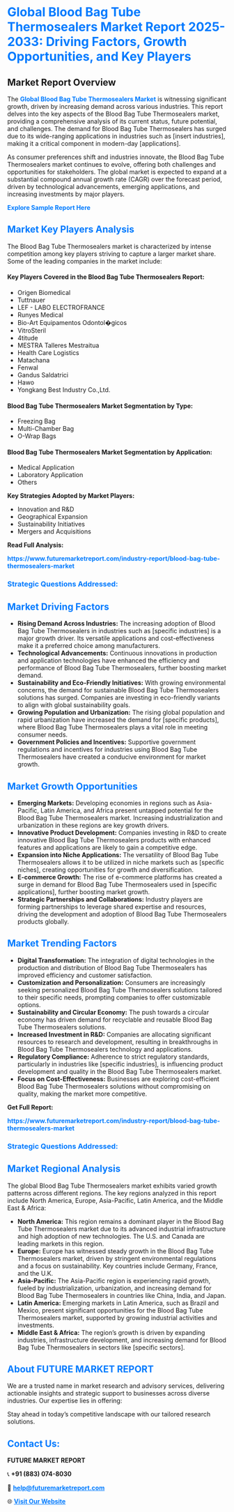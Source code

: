 <h1 style="color: #007BFF;">Global Blood Bag Tube Thermosealers Market Report 2025-2033: Driving Factors, Growth Opportunities, and Key Players</h1>

<section id="overview">
<h2>Market Report Overview</h2>
<p>The <a href="https://www.futuremarketreport.com/industry-report/blood-bag-tube-thermosealers-market" style="color: #007BFF; text-decoration: none;"><strong>Global Blood Bag Tube Thermosealers Market</strong></a> is witnessing significant growth, driven by increasing demand across various industries. This report delves into the key aspects of the Blood Bag Tube Thermosealers market, providing a comprehensive analysis of its current status, future potential, and challenges. The demand for Blood Bag Tube Thermosealers has surged due to its wide-ranging applications in industries such as [insert industries], making it a critical component in modern-day [applications].</p>
<p>As consumer preferences shift and industries innovate, the Blood Bag Tube Thermosealers market continues to evolve, offering both challenges and opportunities for stakeholders. The global market is expected to expand at a substantial compound annual growth rate (CAGR) over the forecast period, driven by technological advancements, emerging applications, and increasing investments by major players.</p>
</section>

<section id="overview">
<p><a href="https://www.futuremarketreport.com/request-sample/reportId=84347" style="color: #007BFF; text-decoration: none;"><strong>Explore Sample Report Here</strong></a></p>
</section>

<section id="key-players">
<h2 style="color: #007BFF;">Market Key Players Analysis</h2>
<p>The Blood Bag Tube Thermosealers market is characterized by intense competition among key players striving to capture a larger market share. Some of the leading companies in the market include:</p>
<h4>Key Players Covered in the Blood Bag Tube Thermosealers Report:</h4>
<ul><li>Origen Biomedical</li><li>Tuttnauer</li><li>LEF - LABO ELECTROFRANCE</li><li>Runyes Medical</li><li>Bio-Art Equipamentos Odontol�gicos</li><li>VitroSteril</li><li>4titude</li><li>MESTRA Talleres Mestraitua</li><li>Health Care Logistics</li><li>Matachana</li><li>Fenwal</li><li>Gandus Saldatrici</li><li>Hawo</li><li>Yongkang Best Industry Co.,Ltd.</li></ul>
<h4>Blood Bag Tube Thermosealers Market Segmentation by Type:</h4>
<ul><li>Freezing Bag</li><li>Multi-Chamber Bag</li><li>O-Wrap Bags</li></ul>

<h4>Blood Bag Tube Thermosealers Market Segmentation by Application:</h4>
<ul><li>Medical Application</li><li>Laboratory Application</li><li>Others</li></ul>
<p><strong>Key Strategies Adopted by Market Players:</strong></p>
<ul>
<li>Innovation and R&D</li>
<li>Geographical Expansion</li>
<li>Sustainability Initiatives</li>
<li>Mergers and Acquisitions</li>
</ul>
</section>

<section>
<p><strong>Read Full Analysis: </strong></p><a href="https://www.futuremarketreport.com/industry-report/blood-bag-tube-thermosealers-market" style="color: #007BFF; text-decoration: none;"><strong>https://www.futuremarketreport.com/industry-report/blood-bag-tube-thermosealers-market</strong></a>
<h3 style="color: #007BFF;">Strategic Questions Addressed:</h3>
</section>

<section id="driving-factors">
<h2 style="color: #007BFF;">Market Driving Factors</h2>
<ul>
<li><strong>Rising Demand Across Industries:</strong> The increasing adoption of Blood Bag Tube Thermosealers in industries such as [specific industries] is a major growth driver. Its versatile applications and cost-effectiveness make it a preferred choice among manufacturers.</li>
<li><strong>Technological Advancements:</strong> Continuous innovations in production and application technologies have enhanced the efficiency and performance of Blood Bag Tube Thermosealers, further boosting market demand.</li>
<li><strong>Sustainability and Eco-Friendly Initiatives:</strong> With growing environmental concerns, the demand for sustainable Blood Bag Tube Thermosealers solutions has surged. Companies are investing in eco-friendly variants to align with global sustainability goals.</li>
<li><strong>Growing Population and Urbanization:</strong> The rising global population and rapid urbanization have increased the demand for [specific products], where Blood Bag Tube Thermosealers plays a vital role in meeting consumer needs.</li>
<li><strong>Government Policies and Incentives:</strong> Supportive government regulations and incentives for industries using Blood Bag Tube Thermosealers have created a conducive environment for market growth.</li>
</ul>
</section>

<section id="growth-opportunities">
<h2 style="color: #007BFF;">Market Growth Opportunities</h2>
<ul>
<li><strong>Emerging Markets:</strong> Developing economies in regions such as Asia-Pacific, Latin America, and Africa present untapped potential for the Blood Bag Tube Thermosealers market. Increasing industrialization and urbanization in these regions are key growth drivers.</li>
<li><strong>Innovative Product Development:</strong> Companies investing in R&D to create innovative Blood Bag Tube Thermosealers products with enhanced features and applications are likely to gain a competitive edge.</li>
<li><strong>Expansion into Niche Applications:</strong> The versatility of Blood Bag Tube Thermosealers allows it to be utilized in niche markets such as [specific niches], creating opportunities for growth and diversification.</li>
<li><strong>E-commerce Growth:</strong> The rise of e-commerce platforms has created a surge in demand for Blood Bag Tube Thermosealers used in [specific applications], further boosting market growth.</li>
<li><strong>Strategic Partnerships and Collaborations:</strong> Industry players are forming partnerships to leverage shared expertise and resources, driving the development and adoption of Blood Bag Tube Thermosealers products globally.</li>
</ul>
</section>

<section id="trending-factors">
<h2 style="color: #007BFF;">Market Trending Factors</h2>
<ul>
<li><strong>Digital Transformation:</strong> The integration of digital technologies in the production and distribution of Blood Bag Tube Thermosealers has improved efficiency and customer satisfaction.</li>
<li><strong>Customization and Personalization:</strong> Consumers are increasingly seeking personalized Blood Bag Tube Thermosealers solutions tailored to their specific needs, prompting companies to offer customizable options.</li>
<li><strong>Sustainability and Circular Economy:</strong> The push towards a circular economy has driven demand for recyclable and reusable Blood Bag Tube Thermosealers solutions.</li>
<li><strong>Increased Investment in R&D:</strong> Companies are allocating significant resources to research and development, resulting in breakthroughs in Blood Bag Tube Thermosealers technology and applications.</li>
<li><strong>Regulatory Compliance:</strong> Adherence to strict regulatory standards, particularly in industries like [specific industries], is influencing product development and quality in the Blood Bag Tube Thermosealers market.</li>
<li><strong>Focus on Cost-Effectiveness:</strong> Businesses are exploring cost-efficient Blood Bag Tube Thermosealers solutions without compromising on quality, making the market more competitive.</li>
</ul>
</section>

<section>
<p><strong>Get Full Report: </strong></p><a href="https://www.futuremarketreport.com/industry-report/blood-bag-tube-thermosealers-market" style="color: #007BFF; text-decoration: none;"><strong>https://www.futuremarketreport.com/industry-report/blood-bag-tube-thermosealers-market</strong></a>
<h3 style="color: #007BFF;">Strategic Questions Addressed:</h3>
</section>


<section id="regional-analysis">
<h2 style="color: #007BFF;">Market Regional Analysis</h2>
<p>The global Blood Bag Tube Thermosealers market exhibits varied growth patterns across different regions. The key regions analyzed in this report include North America, Europe, Asia-Pacific, Latin America, and the Middle East & Africa:</p>
<ul>
<li><strong>North America:</strong> This region remains a dominant player in the Blood Bag Tube Thermosealers market due to its advanced industrial infrastructure and high adoption of new technologies. The U.S. and Canada are leading markets in this region.</li>
<li><strong>Europe:</strong> Europe has witnessed steady growth in the Blood Bag Tube Thermosealers market, driven by stringent environmental regulations and a focus on sustainability. Key countries include Germany, France, and the U.K.</li>
<li><strong>Asia-Pacific:</strong> The Asia-Pacific region is experiencing rapid growth, fueled by industrialization, urbanization, and increasing demand for Blood Bag Tube Thermosealers in countries like China, India, and Japan.</li>
<li><strong>Latin America:</strong> Emerging markets in Latin America, such as Brazil and Mexico, present significant opportunities for the Blood Bag Tube Thermosealers market, supported by growing industrial activities and investments.</li>
<li><strong>Middle East & Africa:</strong> The region’s growth is driven by expanding industries, infrastructure development, and increasing demand for Blood Bag Tube Thermosealers in sectors like [specific sectors].</li>
</ul>
</section>

<footer>
<h2 style="color: #007BFF;">About FUTURE MARKET REPORT</h2>
<p>We are a trusted name in market research and advisory services, delivering actionable insights and strategic support to businesses across diverse industries. Our expertise lies in offering:</p>

<p>Stay ahead in today’s competitive landscape with our tailored research solutions.</p>

<h2 style="color: #007BFF;">Contact Us:</h2>
<p><strong>FUTURE MARKET REPORT</strong></p>
<p>📞 <strong>+91 (883) 074-8030</strong></p>
<p>📧 <strong><a href="mailto:help@futuremarketreport.com" style="color: #007BFF;">help@futuremarketreport.com</a></strong></p>
<p>🌐 <strong><a href="https://www.futuremarketreport.com/" style="color: #007BFF;">Visit Our Website</a></strong></p>
</footer>